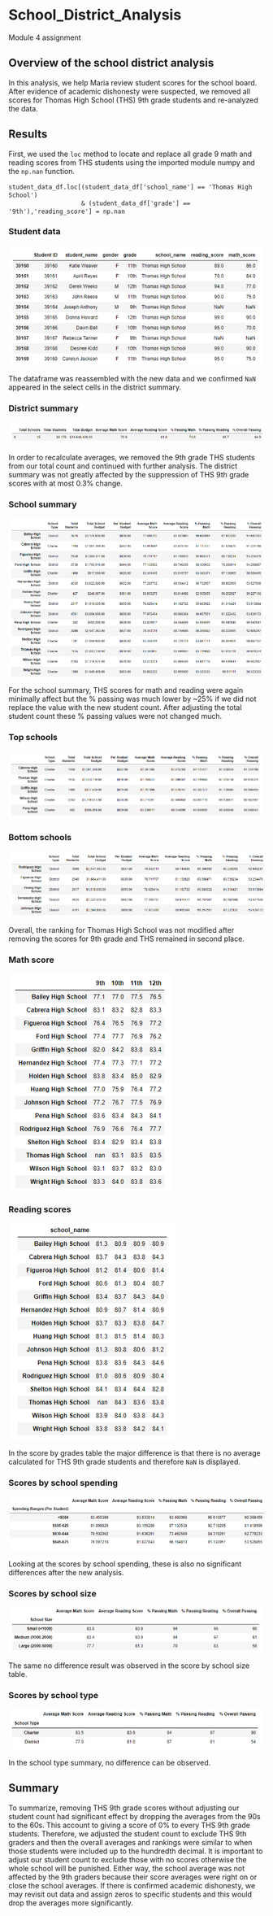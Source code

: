 # School_District_Analysis
Module 4 assignment
## Overview of the school district analysis
In this analysis, we help Maria review student scores for the school board. After evidence of academic dishonesty were suspected, we removed all scores for Thomas High School (THS) 9th grade students and re-analyzed the data.
## Results
First, we used the `loc` method to locate and replace all grade 9 math and reading scores from THS students using the imported module numpy and the `np.nan` function.  
```
student_data_df.loc[(student_data_df['school_name'] == 'Thomas High School')
                    & (student_data_df['grade'] == '9th'),'reading_score'] = np.nan
```
### Student data
![student_data](Resources/student_data.png)

The dataframe was reassembled with the new data and we confirmed `NaN` appeared in the select cells in the district summary.

### District summary
![district_summary](Resources/district_summary.png)

In order to recalculate averages, we removed the 9th grade THS students from our total count and continued with further analysis. 
The district summary was not greatly affected by the suppression of THS 9th grade scores with at most 0.3% change.

### School summary
![ per_school_summary](Resources/per_school_summary.png)

For the school summary, THS scores for math and reading were again minimally affect but the % passing was much lower by ~25% if we did not replace the value with the new student count. After adjusting the total student count these % passing values were not changed much.
 
### Top schools
![top_5](Resources/top_5.png)

### Bottom schools
![botton_5](Resources/botton_5.png)

Overall, the ranking for Thomas High School was not modified after removing the scores for 9th grade and THS remained in second place.

### Math score
![math_by_grade](Resources/math_by_grade.png)

### Reading scores
![reading_by_grade](Resources/reading_by_grade.png)

In the score by grades table the major difference is that there is no average calculated for THS 9th grade students and therefore `NaN` is displayed.

### Scores by school spending
![spending_summary](Resources/spending_summary.png)

Looking at the scores by school spending, these is also no significant differences after the new analysis. 

### Scores by school size
![size_summary](Resources/size_summary.png)

The same no difference result was observed in the score by school size table. 

### Scores by school type
![ type_summary](Resources/type_summary.png)

In the school type summary, no difference can be observed.

## Summary
To summarize, removing THS 9th grade scores without adjusting our student count had significant effect by dropping the averages from the 90s to the 60s. This account to giving a score of 0% to every THS 9th grade students. Therefore, we adjusted the student count to exclude THS 9th graders and then the overall averages and rankings were similar to when those students were included up to the hundredth decimal. It is important to adjust our student count to exclude those with no scores otherwise the whole school will be punished. Either way, the school average was not affected by the 9th graders because their score averages were right on or close the school averages. If there is confirmed academic dishonesty, we may revisit out data and assign zeros to specific students and this would drop the averages more significantly.
